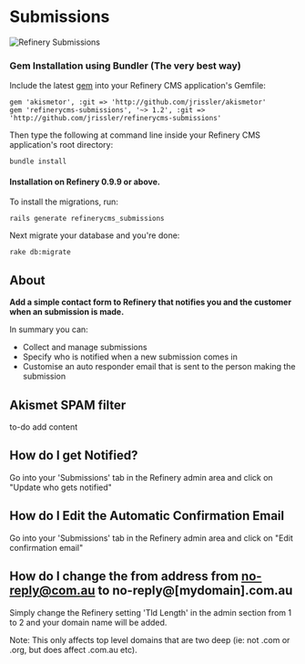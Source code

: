# Submissions

![Refinery Submissions](http://refinerycms.com/system/images/BAhbBlsHOgZmSSIqMjAxMS8wNS8wMS8wNF81MF8wMV81MDlfaW5xdWlyaWVzLnBuZwY6BkVU/inquiries.png)

### Gem Installation using Bundler (The very best way)

Include the latest [gem](http://rubygems.org/gems/refinerycms-submissions) into your Refinery CMS application's Gemfile:

    gem 'akismetor', :git => 'http://github.com/jrissler/akismetor'
    gem 'refinerycms-submissions', '~> 1.2', :git => 'http://github.com/jrissler/refinerycms-submissions'

Then type the following at command line inside your Refinery CMS application's root directory:

    bundle install

#### Installation on Refinery 0.9.9 or above.

To install the migrations, run:

    rails generate refinerycms_submissions

Next migrate your database and you're done:

    rake db:migrate

## About

__Add a simple contact form to Refinery that notifies you and the customer when an submission is made.__

In summary you can:

* Collect and manage submissions
* Specify who is notified when a new submission comes in
* Customise an auto responder email that is sent to the person making the submission

## Akismet SPAM filter
to-do add content

## How do I get Notified?

Go into your 'Submissions' tab in the Refinery admin area and click on "Update who gets notified"

## How do I Edit the Automatic Confirmation Email

Go into your 'Submissions' tab in the Refinery admin area and click on "Edit confirmation email"

## How do I change the from address from no-reply@com.au to no-reply@[mydomain].com.au

Simply change the Refinery setting 'Tld Length' in the admin section from 1 to 2 and your domain name will be added.

Note: This only affects top level domains that are two deep (ie: not .com or .org, but does affect .com.au etc).
